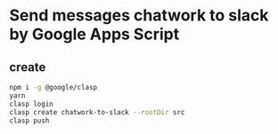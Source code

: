 # Send messages chatwork to slack by Google Apps Script

## create
```sh
npm i -g @google/clasp
yarn
clasp login
clasp create chatwork-to-slack --rootDir src
clasp push
```
